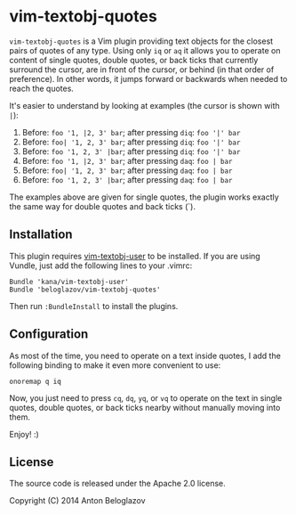 # vim-textobj-quotes

`vim-textobj-quotes` is a Vim plugin providing text objects for the closest
pairs of quotes of any type. Using only `iq` or `aq` it allows you to operate on
content of single quotes, double quotes, or back ticks that currently surround
the cursor, are in front of the cursor, or behind (in that order of preference).
In other words, it jumps forward or backwards when needed to reach the quotes.

It's easier to understand by looking at examples (the cursor is shown with `|`):

1. Before: `foo '1, |2, 3' bar`; after pressing `diq`: `foo '|' bar`
2. Before: `foo| '1, 2, 3' bar`; after pressing `diq`: `foo '|' bar`
3. Before: `foo '1, 2, 3' |bar`; after pressing `diq`: `foo '|' bar`
4. Before: `foo '1, |2, 3' bar`; after pressing `daq`: `foo | bar`
5. Before: `foo| '1, 2, 3' bar`; after pressing `daq`: `foo | bar`
6. Before: `foo '1, 2, 3' |bar`; after pressing `daq`: `foo | bar`

The examples above are given for single quotes, the plugin works exactly the
same way for double quotes and back ticks (`).


## Installation

This plugin requires
[vim-textobj-user](https://github.com/kana/vim-textobj-user) to be installed. If
you are using Vundle, just add the following lines to your .vimrc:

```
Bundle 'kana/vim-textobj-user'
Bundle 'beloglazov/vim-textobj-quotes'
```

Then run `:BundleInstall` to install the plugins.


## Configuration

As most of the time, you need to operate on a text inside quotes, I add the
following binding to make it even more convenient to use:

```
onoremap q iq
```

Now, you just need to press `cq`, `dq`, `yq`, or `vq` to operate on the text in
single quotes, double quotes, or back ticks nearby without manually moving into
them.


Enjoy! :)


## License

The source code is released under the Apache 2.0 license.

Copyright (C) 2014 Anton Beloglazov
